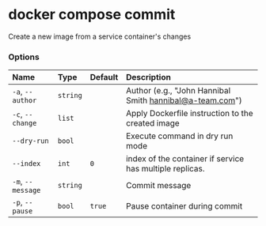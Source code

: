 # docker compose commit

<!---MARKER_GEN_START-->
Create a new image from a service container's changes

### Options

| Name              | Type     | Default | Description                                                |
|:------------------|:---------|:--------|:-----------------------------------------------------------|
| `-a`, `--author`  | `string` |         | Author (e.g., "John Hannibal Smith <hannibal@a-team.com>") |
| `-c`, `--change`  | `list`   |         | Apply Dockerfile instruction to the created image          |
| `--dry-run`       | `bool`   |         | Execute command in dry run mode                            |
| `--index`         | `int`    | `0`     | index of the container if service has multiple replicas.   |
| `-m`, `--message` | `string` |         | Commit message                                             |
| `-p`, `--pause`   | `bool`   | `true`  | Pause container during commit                              |


<!---MARKER_GEN_END-->

